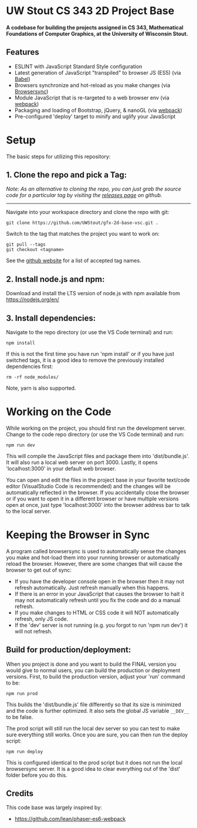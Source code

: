 # UW Stout CS 343 2D Project Base
#### A codebase for building the projects assigned in CS 343, Mathematical Foundations of Computer Graphics, at the University of Wisconsin Stout.

## Features
- ESLINT with JavaScript Standard Style configuration
- Latest generation of JavaScript "transpiled" to browser JS (ES5) (via [Babel](https://babeljs.io))
- Browsers synchronize and hot-reload as you make changes (via [Browsersync](https://browsersync.io))
- Module JavaScript that is re-targeted to a web browser env (via [webpack](https://webpack.js.org))
- Packaging and loading of Bootstrap, jQuery, & nanoGL (via [webpack](https://webpack.js.org))
- Pre-configured 'deploy' target to minify and uglify your JavaScript

# Setup
The basic steps for utilizing this repository:

## 1. Clone the repo and pick a Tag:

*Note: As an alternative to cloning the repo, you can just grab the source code for a particular tag by visiting the [releases page](https://github.com/UWStout/gfx-2d-base-vsc/releases) on github.*

---

Navigate into your workspace directory and clone the repo with git:

```
git clone https://github.com/UWStout/gfx-2d-base-vsc.git .
```

Switch to the tag that matches the project you want to work on:

```
git pull --tags
git checkout <tagname>
```

See the [github website](https://github.com/UWStout/gfx-2d-base-vsc/tags) for a list of accepted tag names.

## 2. Install node.js and npm:

Download and install the LTS version of node.js with npm available from https://nodejs.org/en/

## 3. Install dependencies:

Navigate to the repo directory (or use the VS Code terminal) and run:

```
npm install
```

If this is not the first time you have run 'npm install' or if you have just switched
tags, it is a good idea to remove the previously installed dependencies first:

```
rm -rf node_modules/
```

Note, yarn is also supported.

# Working on the Code

While working on the project, you should first run the development server.  Change to
the code repo directory (or use the VS Code terminal) and run:

```
npm run dev
```

This will compile the JavaScript files and package them into 'dist/bundle.js'. It will
also run a local web server on port 3000. Lastly, it opens 'localhost:3000' in your
default web browser.

You can open and edit the files in the project base in your favorite text/code editor
(VisualStudio Code is recommended) and the changes will be automatically reflected in the browser.
If you accidentally close the browser or if you want to open it in a different browser
or have multiple versions open at once, just type 'localhost:3000' into the browser
address bar to talk to the local server.

# Keeping the Browser in Sync

A program called browsersync is used to automatically sense the changes you make and
hot-load them into your running browser or automatically reload the browser.  However,
there are some changes that will cause the browser to get out of sync:

* If you have the developer console open in the browser then it may not refresh automatically.  Just refresh manually when this happens.
* If there is an error in your JavaScript that causes the browser to halt it may not automatically refresh until you fix the code and do a manual refresh.
* If you make changes to HTML or CSS code it will NOT automatically refresh, only JS code.
* If the 'dev' server is not running (e.g. you forgot to run 'npm run dev') it will not refresh.

## Build for production/deployment:

When you project is done and you want to build the FINAL version you would give to normal users, you can build the production or deployment versions. First, to build the production version, adjust your 'run' command to be:

```
npm run prod
```

This builds the 'dist/bundle.js' file differently so that its size is minimized and the code is
further optimized. It also sets the global JS variable `__DEV__` to be false.

The prod script will still run the local dev server so you can test to make sure everything still works. Once you are sure, you can then run the deploy script:

```
npm run deploy
```

This is configured identical to the prod script but it does not run the local browsersync server. It is a good idea to clear everything out of the 'dist' folder before you do this.

## Credits
This code base was largely inspired by:

* https://github.com/lean/phaser-es6-webpack
